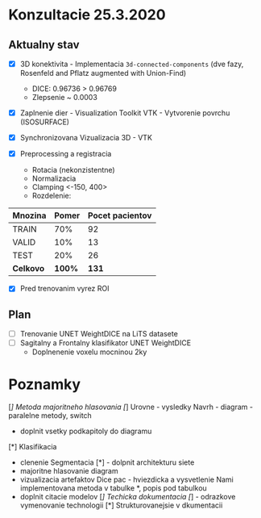 # Konzultacie 25.3.2020

## Aktualny stav

* [x] 3D konektivita - Implementacia `3d-connected-components` (dve fazy, Rosenfeld and Pflatz augmented with Union-Find)
    - DICE: 0.96736 > 0.96769   
    - Zlepsenie ~ 0.0003
* [x] Zaplnenie dier - Visualization Toolkit VTK  - Vytvorenie povrchu (ISOSURFACE)
* [x] Synchronizovana Vizualizacia 3D - VTK
* [x] Preprocessing a registracia

    - Rotacia (nekonzistentne)
    - Normalizacia
    - Clamping <-150, 400>
    - Rozdelenie:


| Mnozina     | Pomer    | Pocet pacientov |
|-------------|----------|-----------------|
| TRAIN       | 70%      | 92              |
| VALID       | 10%      | 13              |
| TEST        | 20%      | 26              |
| **Celkovo** | **100%** | **131**         |



* [x] Pred trenovanim vyrez ROI



## Plan
* [ ] Trenovanie UNET WeightDICE na LiTS datasete
* [ ] Sagitalny a Frontalny klasifikator UNET WeightDICE
    - Doplnenenie voxelu mocninou 2ky

# Poznamky
[*] Metoda majoritneho hlasovania
[*] Urovne - vysledky
Navrh - diagram - paralelne metody, switch 
 - doplnit vsetky podkapitoly do diagramu

[*] Klasifikacia
  - clenenie
Segmentacia 
[*] - dolpnit architekturu siete
- majoritne hlasovanie diagram
- vizualizacia artefaktov
Dice pac - hviezdicka a vysvetlenie
Nami implementovana metoda v tabulke *, popis pod tabulkou
 - doplnit citacie modelov
[*] Techicka dokumentacia
[*] - odrazkove vymenovanie technologii
[*] Strukturovanejsie v dkumentacii